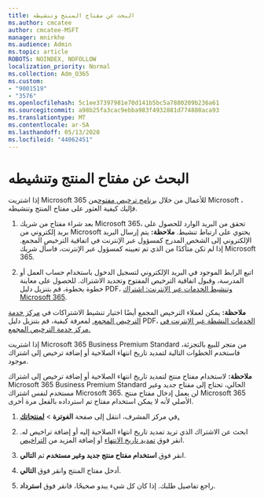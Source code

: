 ```yaml
---
title: البحث عن مفتاح المنتج وتنشيطه
ms.author: cmcatee
author: cmcatee-MSFT
manager: mnirkhe
ms.audience: Admin
ms.topic: article
ROBOTS: NOINDEX, NOFOLLOW
localization_priority: Normal
ms.collection: Adm_O365
ms.custom:
- "9001519"
- "3576"
ms.openlocfilehash: 5c1ee37397981e70d141b5bc5a7880209b236a61
ms.sourcegitcommit: a98b25fa3cac9ebba983f4932881d774880aca93
ms.translationtype: MT
ms.contentlocale: ar-SA
ms.lasthandoff: 05/13/2020
ms.locfileid: "44062451"
---
```

# <a name="find-and-activate-my-product-key"></a>البحث عن مفتاح المنتج وتنشيطه

إذا اشتريت Microsoft 365 للأعمال من خلال [برنامج ترخيص مفتوح](https://go.microsoft.com/fwlink/p/?LinkID=613298)من Microsoft ، فإليك كيفية العثور على مفتاح المنتج وتنشيطه.

1. بعد شراء مفتاح من شريك Microsoft 365، تحقق من البريد الوارد للحصول على بريد إلكتروني من Microsoft يحتوي على ارتباط تنشيط.  **ملاحظة:** يتم إرسال البريد الإلكتروني إلى الشخص المدرج كمسؤول عبر الإنترنت في اتفاقية الترخيص المجمع.  إذا لم تكن متأكدًا من الذي تم تعيينه كمسؤول عبر الإنترنت، فاسأل شريك Microsoft 365.

2. اتبع الرابط الموجود في البريد الإلكتروني لتسجيل الدخول باستخدام حساب العمل أو المدرسة، وقبول اتفاقية الترخيص المفتوح وتجديد الاشتراك.  للحصول على معاينة خطوة بخطوة، قم بتنزيل دليل PDF، [وتنشيط الخدمات عبر الإنترنت: اشتراك Microsoft 365](https://go.microsoft.com/fwlink/p/?LinkId=618100). 

**ملاحظة:** يمكن لعملاء الترخيص المجمع أيضًا اختيار تنشيط الاشتراكات في [مركز خدمة الترخيص المجمع.](https://go.microsoft.com/fwlink/p/?LinkID=282016)  لمعرفة كيفية، قم بتنزيل دليل PDF، [الخدمات النشطة عبر الإنترنت في مركز خدمة الترخيص المجمع.](https://go.microsoft.com/fwlink/p/?LinkId=618096)

إذا اشتريت Microsoft 365 Business Premium Standard من متجر للبيع بالتجزئة، فاستخدم الخطوات التالية لتمديد تاريخ انتهاء الصلاحية أو إضافة ترخيص إلى اشتراك موجود.

**ملاحظة:** لاستخدام مفتاح منتج لتمديد تاريخ انتهاء الصلاحية أو إضافة ترخيص إلى اشتراك Microsoft 365 Business Premium Standard الحالي، تحتاج إلى مفتاح جديد وغير مستخدم لنفس اشتراك Microsoft 365.  لن يعمل إدخال مفتاح منتج Microsoft 365 الأصلي لأنه لا يمكن استخدام مفتاح تم استرداده بالفعل مرة أخرى.

1. في مركز المشرف، انتقل إلى صفحة **الفوترة**  >  **[لمنتجاتك.](https://go.microsoft.com/fwlink/p/?linkid=842054)**

2. ابحث عن الاشتراك الذي تريد تمديد تاريخ انتهاء الصلاحية إليه أو إضافة تراخيص له.  انقر فوق [تمديد تاريخ الانتهاء](https://go.microsoft.com/fwlink/p/?linkid=842054) أو إضافة المزيد من [التراخيص](https://go.microsoft.com/fwlink/p/?linkid=842054).

3. انقر فوق **استخدام مفتاح منتج جديد وغير مستخدم** ثم **التالي**.

4. أدخل مفتاح المنتج وانقر فوق **التالي**.

5. راجع تفاصيل طلبك.  إذا كان كل شيء يبدو صحيحًا، فانقر فوق **استرداد**.